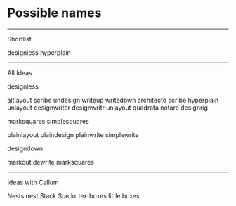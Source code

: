# Possible names

--------
Shortlist

designless
hyperplain



--------
All Ideas


designless

altlayout
scribe
undesign
writeup
writedown
architecto
scribe
hyperplain
unlayout
designwriter
designwritr
unlayout
quadrata
notare
designrig

marksquares
simplesquares

plainlayout
plaindesign
plainwrite
simplewrite

designdown

markout
dewrite
marksquares



---
Ideas with Callum

Nests
nest
Stack
Stackr
textboxes
little boxes